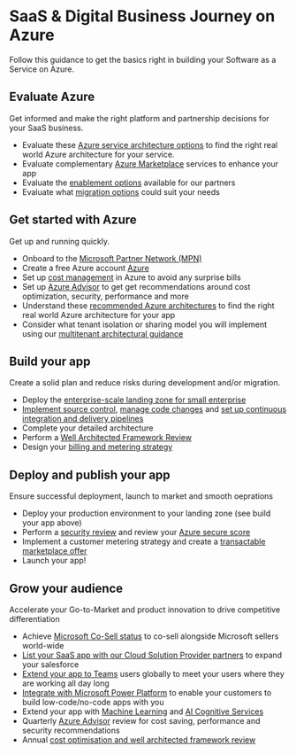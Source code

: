 # SaaS & Digital Business Journey on Azure
Follow this guidance to get the basics right in building your Software as a Service on Azure.

## Evaluate Azure
Get informed and make the right platform and partnership decisions for your SaaS business.

- Evaluate these [Azure service architecture options](https://docs.microsoft.com/en-us/azure/architecture/browse/) to find the right real world Azure architecture for your service.
- Evaluate complementary [Azure Marketplace](https://azuremarketplace.microsoft.com/en-us/marketplace/) services to enhance your app
- Evaluate the [enablement options](https://aka.ms/partnerskillshub) available for our partners
- Evaluate what [migration options](https://azure.microsoft.com/en-au/free/azure-migrate/) could suit your needs

## Get started with Azure
Get up and running quickly.

- Onboard to the [Microsoft Partner Network (MPN)](https://partner.microsoft.com/)
- Create a free Azure account [Azure](https://azure.microsoft.com/en-us/free/)
- Set up [cost management](https://docs.microsoft.com/en-us/azure/cost-management-billing/cost-management-billing-overview) in Azure to avoid any surprise bills
- Set up [Azure Advisor](https://docs.microsoft.com/en-us/azure/advisor/advisor-overview) to get get  recommendations around cost optimization, security, performance and more
- Understand  these [recommended Azure architectures](https://docs.microsoft.com/en-us/azure/architecture/browse/) to find the right real world Azure architecture for your app
- Consider what tenant isolation or sharing model you will implement using our [multitenant architectural guidance](https://docs.microsoft.com/en-us/azure/architecture/guide/multitenant/considerations/overview)

## Build your app
Create a solid plan and reduce risks during development and/or migration.

- Deploy the [enterprise-scale landing zone for small enterprise](https://github.com/Azure/Enterprise-Scale/blob/main/docs/reference/wingtip/README.md)
- [Implement source control](https://docs.github.com/en/get-started/quickstart/create-a-repo), [manage code changes](https://docs.github.com/en/get-started/quickstart/github-flow) and [set up continuous integration and delivery pipelines](https://docs.github.com/en/actions)
- Complete your detailed architecture
- Perform a [Well Architected Framework Review](https://docs.microsoft.com/en-us/assessments/?mode=pre-assessment&session=local)
- Design your [billing and metering strategy](https://docs.microsoft.com/en-us/azure/architecture/guide/multitenant/considerations/pricing-models)

## Deploy and publish your app
Ensure successful deployment, launch to market and smooth oeprations

- Deploy your production environment to your landing zone (see build your app above)
- Perform a [security review](https://docs.microsoft.com/en-us/assessments/?mode=pre-assessment&session=local) and review your [Azure secure score](https://docs.microsoft.com/en-us/azure/defender-for-cloud/secure-score-security-controls)
- Implement a customer metering strategy and create a [transactable marketplace offer](https://docs.microsoft.com/en-us/azure/marketplace/plan-saas-offer)
- Launch your app!

## Grow your audience
Accelerate your Go-to-Market and product innovation to drive competitive differentiation

- Achieve [Microsoft Co-Sell status](https://docs.microsoft.com/en-us/azure/marketplace/co-sell-overview) to co-sell alongside Microsoft sellers world-wide
- [List your SaaS app with our Cloud Solution Provider partners](https://partner.microsoft.com/en-au/licensing) to expand your salesforce
- [Extend your app to Teams](https://developer.microsoft.com/en-us/microsoft-teams) users globally to meet your users where they are working all day long
- [Integrate with Microsoft Power Platform](https://docs.microsoft.com/en-us/connectors/custom-connectors/) to enable your customers to build low-code/no-code apps with you
- Extend your app with [Machine Learning](https://azure.microsoft.com/en-au/services/machine-learning/) and [AI Cognitive Services](https://azure.microsoft.com/en-au/services/cognitive-services/)
- Quarterly [Azure Advisor](https://azure.microsoft.com/en-us/services/advisor/)  review for cost saving, performance and security recommendations 
- Annual [cost optimisation and well architected framework review](https://docs.microsoft.com/en-us/assessments/?mode=pre-assessment&session=local)

